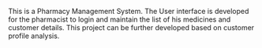 This is a Pharmacy Management System.
The User interface is developed for the pharmacist to login and maintain the list of his medicines and customer details.
This project can be further developed based on customer profile analysis.
